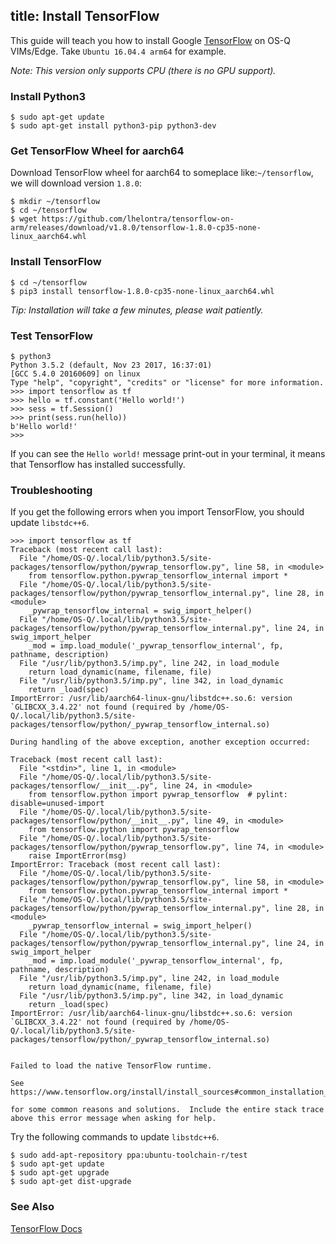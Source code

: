 title: Install TensorFlow
---

This guide will teach you how to install Google [TensorFlow](https://github.com/tensorflow/tensorflow) on OS-Q VIMs/Edge. Take `Ubuntu 16.04.4 arm64` for example.

*Note: This version only supports CPU (there is no GPU support).*

### Install Python3
```
$ sudo apt-get update
$ sudo apt-get install python3-pip python3-dev
```

### Get TensorFlow Wheel for aarch64
Download TensorFlow wheel for aarch64 to someplace like:`~/tensorflow`, we will download version `1.8.0`:
```
$ mkdir ~/tensorflow
$ cd ~/tensorflow
$ wget https://github.com/lhelontra/tensorflow-on-arm/releases/download/v1.8.0/tensorflow-1.8.0-cp35-none-linux_aarch64.whl
```

### Install TensorFlow
```
$ cd ~/tensorflow
$ pip3 install tensorflow-1.8.0-cp35-none-linux_aarch64.whl
```
*Tip: Installation will take a few minutes, please wait patiently.*

### Test TensorFlow
```
$ python3
Python 3.5.2 (default, Nov 23 2017, 16:37:01) 
[GCC 5.4.0 20160609] on linux
Type "help", "copyright", "credits" or "license" for more information.
>>> import tensorflow as tf
>>> hello = tf.constant('Hello world!')
>>> sess = tf.Session()
>>> print(sess.run(hello))
b'Hello world!'
>>> 
```

If you can see the `Hello world!` message print-out in your terminal, it means that Tensorflow has installed successfully.


### Troubleshooting
If you get the following errors when you import TensorFlow, you should update `libstdc++6`.
```
>>> import tensorflow as tf
Traceback (most recent call last):
  File "/home/OS-Q/.local/lib/python3.5/site-packages/tensorflow/python/pywrap_tensorflow.py", line 58, in <module>
    from tensorflow.python.pywrap_tensorflow_internal import *
  File "/home/OS-Q/.local/lib/python3.5/site-packages/tensorflow/python/pywrap_tensorflow_internal.py", line 28, in <module>
    _pywrap_tensorflow_internal = swig_import_helper()
  File "/home/OS-Q/.local/lib/python3.5/site-packages/tensorflow/python/pywrap_tensorflow_internal.py", line 24, in swig_import_helper
    _mod = imp.load_module('_pywrap_tensorflow_internal', fp, pathname, description)
  File "/usr/lib/python3.5/imp.py", line 242, in load_module
    return load_dynamic(name, filename, file)
  File "/usr/lib/python3.5/imp.py", line 342, in load_dynamic
    return _load(spec)
ImportError: /usr/lib/aarch64-linux-gnu/libstdc++.so.6: version `GLIBCXX_3.4.22' not found (required by /home/OS-Q/.local/lib/python3.5/site-packages/tensorflow/python/_pywrap_tensorflow_internal.so)

During handling of the above exception, another exception occurred:

Traceback (most recent call last):
  File "<stdin>", line 1, in <module>
  File "/home/OS-Q/.local/lib/python3.5/site-packages/tensorflow/__init__.py", line 24, in <module>
    from tensorflow.python import pywrap_tensorflow  # pylint: disable=unused-import
  File "/home/OS-Q/.local/lib/python3.5/site-packages/tensorflow/python/__init__.py", line 49, in <module>
    from tensorflow.python import pywrap_tensorflow
  File "/home/OS-Q/.local/lib/python3.5/site-packages/tensorflow/python/pywrap_tensorflow.py", line 74, in <module>
    raise ImportError(msg)
ImportError: Traceback (most recent call last):
  File "/home/OS-Q/.local/lib/python3.5/site-packages/tensorflow/python/pywrap_tensorflow.py", line 58, in <module>
    from tensorflow.python.pywrap_tensorflow_internal import *
  File "/home/OS-Q/.local/lib/python3.5/site-packages/tensorflow/python/pywrap_tensorflow_internal.py", line 28, in <module>
    _pywrap_tensorflow_internal = swig_import_helper()
  File "/home/OS-Q/.local/lib/python3.5/site-packages/tensorflow/python/pywrap_tensorflow_internal.py", line 24, in swig_import_helper
    _mod = imp.load_module('_pywrap_tensorflow_internal', fp, pathname, description)
  File "/usr/lib/python3.5/imp.py", line 242, in load_module
    return load_dynamic(name, filename, file)
  File "/usr/lib/python3.5/imp.py", line 342, in load_dynamic
    return _load(spec)
ImportError: /usr/lib/aarch64-linux-gnu/libstdc++.so.6: version `GLIBCXX_3.4.22' not found (required by /home/OS-Q/.local/lib/python3.5/site-packages/tensorflow/python/_pywrap_tensorflow_internal.so)


Failed to load the native TensorFlow runtime.

See https://www.tensorflow.org/install/install_sources#common_installation_problems

for some common reasons and solutions.  Include the entire stack trace
above this error message when asking for help.
```

Try the following commands to update `libstdc++6`.
```
$ sudo add-apt-repository ppa:ubuntu-toolchain-r/test 
$ sudo apt-get update
$ sudo apt-get upgrade
$ sudo apt-get dist-upgrade
```
### See Also
[TensorFlow Docs](https://www.tensorflow.org/install)
